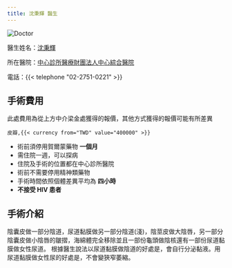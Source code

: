 ```yaml
---
title: 沈秉輝 醫生
---
```

![Doctor](https://clinic.org.tw/attachments/img/doc/000/00/01/51874400.png)

醫生姓名：[沈秉輝](https://clinic.org.tw/doc/109)

所在醫院：[中心診所醫療財團法人中心綜合醫院](https://goo.gl/maps/myGUxFfxN5coY5En7)

電話：{{< telephone "02-2751-0221" >}}

## 手術費用

此處費用為從上方中介梁金處獲得的報價，其他方式獲得的報價可能有所差異
```csv
皮瓣,{{< currency from="TWD" value="400000" >}}
```
- 術前須停用賀爾蒙藥物 **一個月**
- 需住院一週，可以探病
- 住院及手術的位置都在中心診所醫院
- 術前不需要停用精神類藥物
- 手術時間依照個體差異平均為 **四小時**
- **不接受 HIV 患者**


## 手術介紹

陰囊皮做一部分陰道，尿道黏膜做另一部分陰道(淺)，陰莖皮做大陰唇，另一部分陰囊皮做小陰唇的皺摺，海綿體完全移除並且一部份龜頭做陰核還有一部份尿道黏膜做女性尿道。
根據醫生說法以尿道黏膜做陰道的好處是，會自行分泌黏液。用尿道黏膜做女性尿的好處是，不會變狹窄萎縮。


